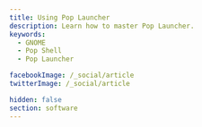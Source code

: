 ```yaml
---
title: Using Pop Launcher
description: Learn how to master Pop Launcher.
keywords:
  - GNOME
  - Pop Shell
  - Pop Launcher

facebookImage: /_social/article
twitterImage: /_social/article

hidden: false
section: software
---
```


